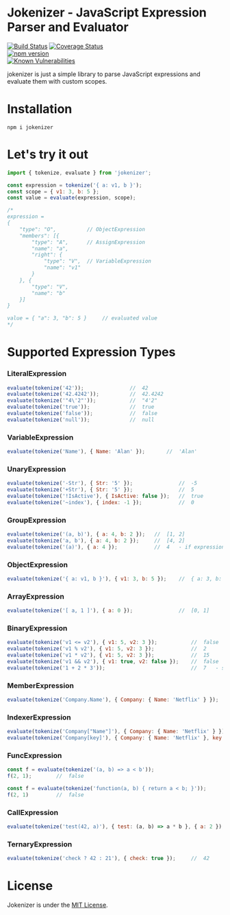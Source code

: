 # Jokenizer - JavaScript Expression Parser and Evaluator

[![Build Status](https://travis-ci.org/umutozel/jokenizer.svg?branch=master)](https://travis-ci.org/umutozel/jokenizer)
[![Coverage Status](https://coveralls.io/repos/github/umutozel/jokenizer/badge.svg?branch=master)](https://coveralls.io/github/umutozel/jokenizer?branch=master)	
[![npm version](https://badge.fury.io/js/jokenizer.svg)](https://badge.fury.io/js/jokenizer)	
<a href="https://snyk.io/test/npm/jokenizer"><img src="https://snyk.io/test/npm/jokenizer/badge.svg" alt="Known Vulnerabilities" data-canonical-src="https://snyk.io/test/npm/jokenizer" style="max-width:100%;"></a>

jokenizer is just a simple library to parse JavaScript expressions and evaluate them with custom scopes.

# Installation
```
npm i jokenizer
```

# Let's try it out

```JavaScript
import { tokenize, evaluate } from 'jokenizer';

const expression = tokenize('{ a: v1, b }');
const scope = { v1: 3, b: 5 };
const value = evaluate(expression, scope);

/*
expression =
{
    "type": "O",          // ObjectExpression
    "members": [{
        "type": "A",      // AssignExpression
        "name": "a",
        "right": {
            "type": "V",  // VariableExpression
            "name": "v1"
        }
    }, {
        "type": "V",
        "name": "b"
    }]
}

value = { "a": 3, "b": 5 }     // evaluated value
*/
```

# Supported Expression Types

### LiteralExpression
```JavaScript
evaluate(tokenize('42'));               //  42
evaluate(tokenize('42.4242'));          //  42.4242
evaluate(tokenize('"4\'2"'));           //  "4'2"
evaluate(tokenize('true'));             //  true
evaluate(tokenize('false'));            //  false
evaluate(tokenize('null'));             //  null
```

### VariableExpression
```JavaScript
evaluate(tokenize('Name'), { Name: 'Alan' });       //  'Alan'
```

### UnaryExpression
```JavaScript
evaluate(tokenize('-Str'), { Str: '5' });               //  -5
evaluate(tokenize('+Str'), { Str: '5' });               //  5
evaluate(tokenize('!IsActive'), { IsActive: false });   //  true
evaluate(tokenize('~index'), { index: -1 });            //  0
```

### GroupExpression
```JavaScript
evaluate(tokenize('(a, b)'), { a: 4, b: 2 });   //  [1, 2]
evaluate(tokenize('a, b'), { a: 4, b: 2 });     //  [4, 2]
evaluate(tokenize('(a)'), { a: 4 });            //  4   - if expression count is 1, returns its value
```

### ObjectExpression
```JavaScript
evaluate(tokenize('{ a: v1, b }'), { v1: 3, b: 5 });    //  { a: 3, b: 5 }
```

### ArrayExpression
```JavaScript
evaluate(tokenize('[ a, 1 ]'), { a: 0 });               //  [0, 1]
```

### BinaryExpression
```JavaScript
evaluate(tokenize('v1 <= v2'), { v1: 5, v2: 3 });           //  false
evaluate(tokenize('v1 % v2'), { v1: 5, v2: 3 });            //  2
evaluate(tokenize('v1 * v2'), { v1: 5, v2: 3 });            //  15
evaluate(tokenize('v1 && v2'), { v1: true, v2: false });    //  false
evaluate(tokenize('1 + 2 * 3'));                            //  7   - supports operator precedence
```

### MemberExpression
```JavaScript
evaluate(tokenize('Company.Name'), { Company: { Name: 'Netflix' } });       //  'Netflix'
```

### IndexerExpression
```JavaScript
evaluate(tokenize('Company["Name"]'), { Company: { Name: 'Netflix' } });                //  'Netflix'
evaluate(tokenize('Company[key]'), { Company: { Name: 'Netflix' }, key: 'Name' });      //  'Netflix'
```

### FuncExpression
```JavaScript
const f = evaluate(tokenize('(a, b) => a < b'));
f(2, 1);        //  false

const f = evaluate(tokenize('function(a, b) { return a < b; }'));
f(2, 1)         //  false
```

### CallExpression
```JavaScript
evaluate(tokenize('test(42, a)'), { test: (a, b) => a * b }, { a: 2 });     //  84
```

### TernaryExpression
```JavaScript
evaluate(tokenize('check ? 42 : 21'), { check: true });     //  42
```

# License
Jokenizer is under the [MIT License](LICENSE).
